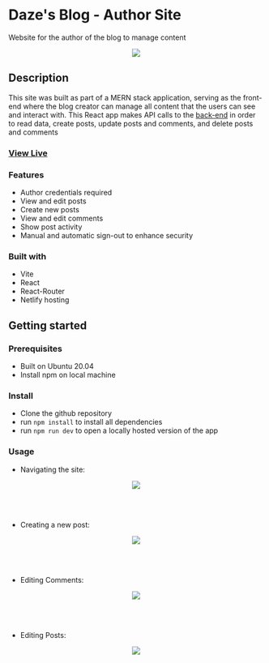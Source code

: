 # Daze's Blog - Author Site

Website for the author of the blog to manage content

<div align="center">
  <kbd>
    <img src="https://i.imgur.com/fWbWxwj.png" />
  </kbd>
</div>

## Description

This site was built as part of a MERN stack application, serving as the front-end where the blog creator can manage all content that the users can see and interact with.  This React app makes API calls to the <a href="https://github.com/Daze-bot/blog-api">back-end</a> in order to read data, create posts, update posts and comments, and delete posts and comments

### <a href="https://daze-blog-author.netlify.app/" target="_blank">View Live</a>

### Features

- Author credentials required
- View and edit posts
- Create new posts
- View and edit comments
- Show post activity
- Manual and automatic sign-out to enhance security

### Built with

- Vite
- React
- React-Router
- Netlify hosting

## Getting started

### Prerequisites

- Built on Ubuntu 20.04
- Install npm on local machine

### Install

- Clone the github repository
- run ```npm install``` to install all dependencies
- run ```npm run dev``` to open a locally hosted version of the app

### Usage

- Navigating the site:
<div align="center">
  <kbd>
    <img src="https://media1.giphy.com/media/v1.Y2lkPTc5MGI3NjExd3FvaW5weXcxcWU4ZzhxOWd5bXJyMDYyYmlvc3psc3JocGUyaHZzYSZlcD12MV9pbnRlcm5hbF9naWZfYnlfaWQmY3Q9Zw/ZcFQTQ3gcD5cAL9ckm/giphy.gif"/>
  </kbd>
</div>

<br></br>

- Creating a new post:
<div align="center">
  <kbd>
    <img src="https://media1.giphy.com/media/v1.Y2lkPTc5MGI3NjExMGZzYnhpb2Q1MWlvZHJ3ZG9hcDJnb3FvM2EzOHlydWV3ZDdpd3N6ZCZlcD12MV9pbnRlcm5hbF9naWZfYnlfaWQmY3Q9Zw/ImWyIYCuVHT1wAptvB/giphy.gif"/>
  </kbd>
</div>

<br></br>

- Editing Comments:
<div align="center">
  <kbd>
    <img src="https://media4.giphy.com/media/v1.Y2lkPTc5MGI3NjExYTRodG14NnI4YjI1cGJqN3RnN3l6aXEzcmRybTIzdTc5NjZxZTFzOSZlcD12MV9pbnRlcm5hbF9naWZfYnlfaWQmY3Q9Zw/2ESBe6IRkQ0JVYLacM/giphy.gif"/>
  </kbd>
</div>

<br></br>

- Editing Posts:
<div align="center">
  <kbd>
    <img src="https://media2.giphy.com/media/v1.Y2lkPTc5MGI3NjExZXpycWViOTR3aTIzMm9rNXlxNWw2cmUwOWZ2bDhmZHBreWh6eXp3dSZlcD12MV9pbnRlcm5hbF9naWZfYnlfaWQmY3Q9Zw/pF7DSA6rmZm18F5CtJ/giphy.gif"/>
  </kbd>
</div>
